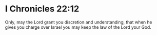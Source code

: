 # I Chronicles 22:12

Only, may the Lord grant you discretion and understanding, that when he gives you charge over Israel you may keep the law of the Lord your God.
